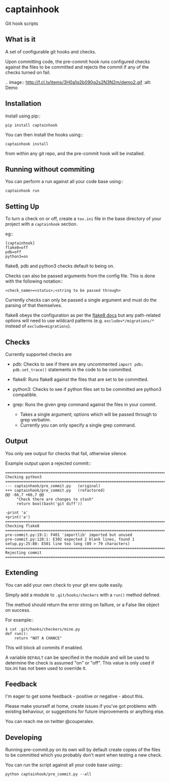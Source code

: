 captainhook
===========

Git hook scripts

What is it
----------

A set of configurable git hooks and checks.

Upon committing code, the pre-commit hook runs configured checks against the
files to be committed and rejects the commit if any of the checks turned on fail.

.. image:: http://f.cl.ly/items/3H0a1q2b090q2s2N3N2m/demo2.gif
    :alt: Demo

Installation
------------

Install using pip::

    pip install captainhook

You can then install the hooks using::

    captainhook install

from within any git repo, and the pre-commit hook will be installed.

Running without commiting
-------------------------

You can perform a run against all your code base using::

    captainhook run


Setting Up
----------

To turn a check on or off, create a ``tox.ini`` file
in the base directory of your project with a ``captainhook`` section.

eg::


    [captainhook]
    flake8=off
    pdb=off
    python3=on


flake8, pdb and python3 checks default to being on.

Checks can also be passed arguments from the config file. This is done with
the following notation::

    <check_name>=<status>;<string to be passed through>

Currently checks can only be passed a single argument and must do the parsing
of that themselves.

flake8 obeys the configuration as per the
[flake8 docs](http://flake8.readthedocs.org/en/latest/config.html) but any
path-related options will need to use wildcard patterns (e.g.
`exclude=*/migrations/*` instead of `exclude=migrations`).

Checks
------

Currently supported checks are

- pdb: Checks to see if there are any uncommented
``import pdb; pdb.set_trace()`` statements in the code to be committed.

- flake8: Runs flake8 against the files that are set to be committed.

- python3: Checks to see if python files set to be committed are python3
  compatible.

- grep: Runs the given grep command against the files in your commit.
    - Takes a single argument; options which will be passed through to grep
      verbatim.
    - Currently you can only specify a single grep command.

Output
------

You only see output for checks that fail, otherwise silence.

Example output upon a rejected commit::


    ===============================================================================
    Checking python3
    ===============================================================================
    --- captainhook/pre_commit.py   (original)
    +++ captainhook/pre_commit.py   (refactored)
    @@ -66,7 +66,7 @@
         "Check there are changes to stash"
         return bool(bash('git diff'))

    -print 'a'
    +print('a')
    ===============================================================================
    Checking flake8
    ===============================================================================
    pre-commit.py:19:1: F401 'importlib' imported but unused
    pre-commit.py:128:1: E302 expected 2 blank lines, found 1
    setup.py:25:80: E501 line too long (89 > 79 characters)
    ===============================================================================
    Rejecting commit
    ===============================================================================


Extending
---------

You can add your own check to your git env quite easily.

Simply add a module to ``.git/hooks/checkers`` with a ``run()`` method defined.

The method should return the error string on faillure, or a False like object
on success.

For example::

    $ cat .git/hooks/checkers/mine.py
    def run():
        return "NOT A CHANCE"

This will block all commits if enabled.

A variable ``DEFAULT`` can be specified in the module and will be used to
determine the check is assumed "on" or "off". This value is only used if
tox.ini has not been used to override it.

Feedback
--------

I'm eager to get some feedback - positive or negative - about this.

Please make yourself at home, create issues if you've got problems with existing behaviour, or suggestions for future improvements or anything else.

You can reach me on twitter @couperalex.

Developing
----------

Running pre-commit.py on its own will by default create copies of the files to
be committed which you probably don't want when testing a new check.

You can run the script against all your code base using::

    python captainhook/pre_commit.py --all
